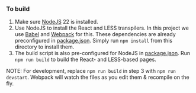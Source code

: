 ### To build
1. Make sure [NodeJS](https://nodejs.org/en/download) 22 is installed.
2. Use NodeJS to install the React and LESS transpilers. In this project 
we use [Babel](https://babeljs.io/) and 
[Webpack](https://webpack.js.org/) for this. These dependencies 
are already preconfigured in [package.json](./package.json). 
Simply run `npm install` from this directory to install them.
3. The build script is also pre-configured for NodeJS in 
[package.json](./package.json). Run `npm run build` to build
the React- and LESS-based pages.

NOTE: For development, replace `npm run build` in step 3 with
`npm run devstart`. Webpack will watch the files as you edit them &
recompile on the fly.
